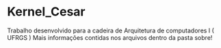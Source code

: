 # Kernel_Cesar
Trabalho desenvolvido para a cadeira de Arquitetura de computadores I ( UFRGS ) 
Mais informações contidas nos arquivos dentro da pasta sobre!
